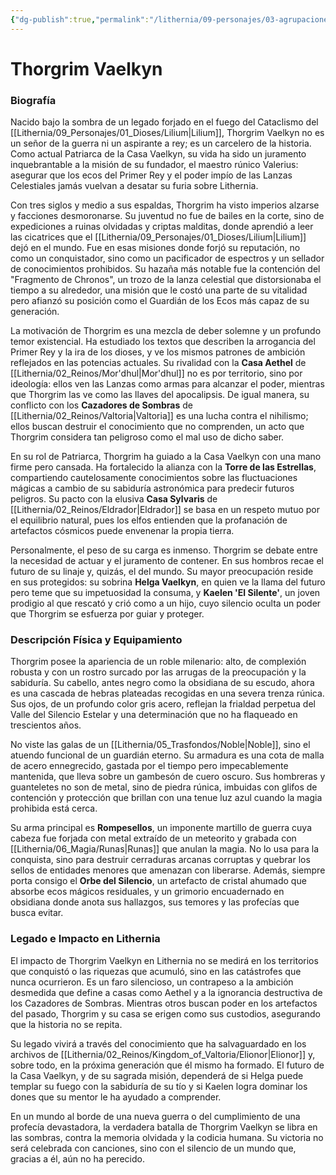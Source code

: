 ```yaml
---
{"dg-publish":true,"permalink":"/lithernia/09-personajes/03-agrupaciones/casa-vaelkyn/thorgrim-vaelkyn/","tags":["lithernia","personajes","Casa Noble","Vaelkyn","Guardián de los Ecos"]}
---
```


# Thorgrim Vaelkyn

### Biografía

Nacido bajo la sombra de un legado forjado en el fuego del Cataclismo del [[Lithernia/09_Personajes/01_Dioses/Lilium\|Lilium]], Thorgrim Vaelkyn no es un señor de la guerra ni un aspirante a rey; es un carcelero de la historia. Como actual Patriarca de la Casa Vaelkyn, su vida ha sido un juramento inquebrantable a la misión de su fundador, el maestro rúnico Valerius: asegurar que los ecos del Primer Rey y el poder impío de las Lanzas Celestiales jamás vuelvan a desatar su furia sobre Lithernia.

Con tres siglos y medio a sus espaldas, Thorgrim ha visto imperios alzarse y facciones desmoronarse. Su juventud no fue de bailes en la corte, sino de expediciones a ruinas olvidadas y criptas malditas, donde aprendió a leer las cicatrices que el [[Lithernia/09_Personajes/01_Dioses/Lilium\|Lilium]] dejó en el mundo. Fue en esas misiones donde forjó su reputación, no como un conquistador, sino como un pacificador de espectros y un sellador de conocimientos prohibidos. Su hazaña más notable fue la contención del "Fragmento de Chronos", un trozo de la lanza celestial que distorsionaba el tiempo a su alrededor, una misión que le costó una parte de su vitalidad pero afianzó su posición como el Guardián de los Ecos más capaz de su generación.

La motivación de Thorgrim es una mezcla de deber solemne y un profundo temor existencial. Ha estudiado los textos que describen la arrogancia del Primer Rey y la ira de los dioses, y ve los mismos patrones de ambición reflejados en las potencias actuales. Su rivalidad con la **Casa Aethel** de [[Lithernia/02_Reinos/Mor'dhul\|Mor'dhul]] no es por territorio, sino por ideología: ellos ven las Lanzas como armas para alcanzar el poder, mientras que Thorgrim las ve como las llaves del apocalipsis. De igual manera, su conflicto con los **Cazadores de Sombras** de [[Lithernia/02_Reinos/Valtoria\|Valtoria]] es una lucha contra el nihilismo; ellos buscan destruir el conocimiento que no comprenden, un acto que Thorgrim considera tan peligroso como el mal uso de dicho saber.

En su rol de Patriarca, Thorgrim ha guiado a la Casa Vaelkyn con una mano firme pero cansada. Ha fortalecido la alianza con la **Torre de las Estrellas**, compartiendo cautelosamente conocimientos sobre las fluctuaciones mágicas a cambio de su sabiduría astronómica para predecir futuros peligros. Su pacto con la elusiva **Casa Sylvaris** de [[Lithernia/02_Reinos/Eldrador\|Eldrador]] se basa en un respeto mutuo por el equilibrio natural, pues los elfos entienden que la profanación de artefactos cósmicos puede envenenar la propia tierra.

Personalmente, el peso de su carga es inmenso. Thorgrim se debate entre la necesidad de actuar y el juramento de contener. En sus hombros recae el futuro de su linaje y, quizás, el del mundo. Su mayor preocupación reside en sus protegidos: su sobrina **Helga Vaelkyn**, en quien ve la llama del futuro pero teme que su impetuosidad la consuma, y **Kaelen 'El Silente'**, un joven prodigio al que rescató y crió como a un hijo, cuyo silencio oculta un poder que Thorgrim se esfuerza por guiar y proteger.

### Descripción Física y Equipamiento

Thorgrim posee la apariencia de un roble milenario: alto, de complexión robusta y con un rostro surcado por las arrugas de la preocupación y la sabiduría. Su cabello, antes negro como la obsidiana de su escudo, ahora es una cascada de hebras plateadas recogidas en una severa trenza rúnica. Sus ojos, de un profundo color gris acero, reflejan la frialdad perpetua del Valle del Silencio Estelar y una determinación que no ha flaqueado en trescientos años.

No viste las galas de un [[Lithernia/05_Trasfondos/Noble\|Noble]], sino el atuendo funcional de un guardián eterno. Su armadura es una cota de malla de acero ennegrecido, gastada por el tiempo pero impecablemente mantenida, que lleva sobre un gambesón de cuero oscuro. Sus hombreras y guanteletes no son de metal, sino de piedra rúnica, imbuidas con glifos de contención y protección que brillan con una tenue luz azul cuando la magia prohibida está cerca.

Su arma principal es **Rompesellos**, un imponente martillo de guerra cuya cabeza fue forjada con metal extraído de un meteorito y grabada con [[Lithernia/06_Magia/Runas\|Runas]] que anulan la magia. No lo usa para la conquista, sino para destruir cerraduras arcanas corruptas y quebrar los sellos de entidades menores que amenazan con liberarse. Además, siempre porta consigo el **Orbe del Silencio**, un artefacto de cristal ahumado que absorbe ecos mágicos residuales, y un grimorio encuadernado en obsidiana donde anota sus hallazgos, sus temores y las profecías que busca evitar.

### Legado e Impacto en Lithernia

El impacto de Thorgrim Vaelkyn en Lithernia no se medirá en los territorios que conquistó o las riquezas que acumuló, sino en las catástrofes que nunca ocurrieron. Es un faro silencioso, un contrapeso a la ambición desmedida que define a casas como Aethel y a la ignorancia destructiva de los Cazadores de Sombras. Mientras otros buscan poder en los artefactos del pasado, Thorgrim y su casa se erigen como sus custodios, asegurando que la historia no se repita.

Su legado vivirá a través del conocimiento que ha salvaguardado en los archivos de [[Lithernia/02_Reinos/Kingdom_of_Valtoria/Elionor\|Elionor]] y, sobre todo, en la próxima generación que él mismo ha formado. El futuro de la Casa Vaelkyn, y de su sagrada misión, dependerá de si Helga puede templar su fuego con la sabiduría de su tío y si Kaelen logra dominar los dones que su mentor le ha ayudado a comprender.

En un mundo al borde de una nueva guerra o del cumplimiento de una profecía devastadora, la verdadera batalla de Thorgrim Vaelkyn se libra en las sombras, contra la memoria olvidada y la codicia humana. Su victoria no será celebrada con canciones, sino con el silencio de un mundo que, gracias a él, aún no ha perecido.

